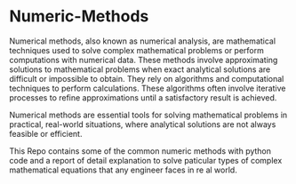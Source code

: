 # Numeric-Methods
Numerical methods, also known as numerical analysis, are mathematical techniques used to solve complex mathematical problems or perform computations with numerical data. These methods involve approximating solutions to mathematical problems when exact analytical solutions are difficult or impossible to obtain. They rely on algorithms and computational techniques to perform calculations. These algorithms often involve iterative processes to refine approximations until a satisfactory result is achieved.

Numerical methods are essential tools for solving mathematical problems in practical, real-world situations, where analytical solutions are not always feasible or efficient. 

This Repo contains some of the common numeric methods with python code and a report of detail explanation to solve paticular types of complex mathematical equations that any engineer faces in re
al world.
